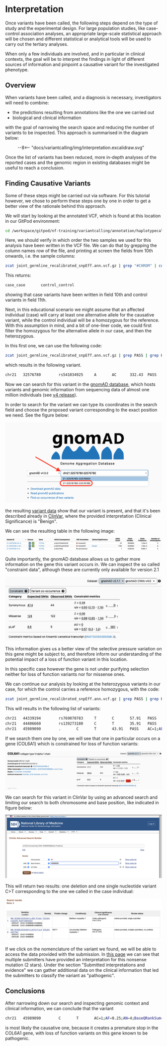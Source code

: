 # Interpretation

Once variants have been called, the following steps depend on the type of study and the experimental design.
For large population studies, like case-control association analyses, an appropriate large-scale statistical approach will be chosen and different statistical or analytical tools will be used to carry out the tertiary analyses.

When only a few individuals are involved, and in particular in clinical contexts, the goal will be to interpret the findings in light of different sources of information and pinpoint a causative variant for the investigated phenotype.

## Overview

When variants have been called, and a diagnosis is necessary, investigators will need to combine:

- the predictions resulting from annotations like the one we carried out
- biological and clinical information

with the goal of narrowing the search space and reducing the number of variants to be inspected.
This approach is summarised in the diagram below:

<figure class="excalidraw">
--8<-- "docs/variantcalling/img/interpretation.excalidraw.svg"
</figure>

Once the list of variants has been reduced, more in-depth analyses of the reported cases and the genomic region in existing databases might be useful to reach a conclusion.


## Finding Causative Variants

Some of these steps might be carried out via software. For this tutorial however, we chose to perform these steps one by one in order to get a better view of the rationale behind this approach.

We will start by looking at the annotated VCF, which is found at this location in our GitPod environment:

```bash
cd /workspace/gitpod/nf-training/variantcalling/annotation/haplotypecaller/joint_variant_calling
```

Here, we should verify in which order the two samples we used for this analysis have been written in the VCF file. We can do that by grepping the column names row of the file, and printing at screen the fields from 10th onwards, i.e. the sample columns:

```bash
zcat joint_germline_recalibrated_snpEff.ann.vcf.gz | grep "#CHROM" | cut -f 10-
```

This returns:

```bash
case_case       control_control
```

showing that case variants have been written in field 10th and control variants in field 11th.

Next, in this educational scenario we might assume that an affected individual (case) will carry at least one alternative allele for the causative variant, while the control individual will be a homozygous for the reference.
With this assumption in mind, and a bit of one-liner code, we could first filter the homozygous for the alternative allele in our case, and then the heterozygous.

In this first one, we can use the following code:

```bash
zcat joint_germline_recalibrated_snpEff.ann.vcf.gz | grep PASS | grep HIGH | perl -nae 'if($F[10]=~/0\/0/ && $F[9]=~/1\/1/){print $_;}'
```

which results in the following variant.

```bash
chr21   32576780        rs541034925     A       AC      332.43  PASS    AC=2;AF=0.5;AN=4;DB;DP=94;ExcessHet=0;FS=0;MLEAC=2;MLEAF=0.5;MQ=60;POSITIVE_TRAIN_SITE;QD=33.24;SOR=3.258;VQSLOD=953355.11;culprit=FS;ANN=AC|frameshift_variant|HIGH|TCP10L|ENSG00000242220|transcript|ENST00000300258.8|protein_coding|5/5|c.641dupG|p.Val215fs|745/3805|641/648|214/215||,AC|frameshift_variant|HIGH|CFAP298-TCP10L|ENSG00000265590|transcript|ENST00000673807.1|protein_coding|8/8|c.1163dupG|p.Val389fs|1785/4781|1163/1170|388/389||  GT:AD:DP:GQ:PL  1/1:0,10:10:30:348,30,0 0/0:81,0:81:99:0,119,1600
```

Now we can search for this variant in the [gnomAD database](https://gnomad.broadinstitute.org), which hosts variants and genomic information from sequencing data of almost one million individuals (see [v4 release](https://gnomad.broadinstitute.org/news/2023-11-gnomad-v4-0/)).

In order to search for the variant we can type its coordinates in the search field and choose the proposed variant corresponding to the exact position we need. See the figure below:

![gnomad search](./img/gnomad_search.png)

the resulting [variant data](https://gnomad.broadinstitute.org/region/21-32576780-32576780?dataset=gnomad_r4) show that our variant is present, and that it's been described already in [ClinVar](https://www.ncbi.nlm.nih.gov/clinvar/), where the provided interpretation (Clinical Significance) is "Benign".

We can see the resulting table in the following image:

![gnomad results](./img/gnomad_var_present.png)

Quite importantly, the gnomAD database allows us to gather more information on the gene this variant occurs in. We can inspect the so called "constraint data", although these are currently only available for version 2.1


![constraint](./img/gnomAD_constraint.png)

This information gives us a better view of the selective pressure variation on this gene might be subject to, and therefore inform our understanding of the potential impact of a loss of function variant in this location.

In this specific case however the gene is not under purifying selection neither for loss of function variants nor for missense ones.


We can continue our analysis by looking at the heterozygous variants in our case, for which the control carries a reference homozygous, with the code:

```bash
zcat joint_germline_recalibrated_snpEff.ann.vcf.gz | grep PASS | grep HIGH | perl -nae 'if($F[10]=~/0\/0/ && $F[9]=~/0\/1/){print $_;}'
```

This will results in the following list of variants:

```bash
chr21   44339194        rs769070783     T       C       57.91   PASS    AC=1;AF=0.25;AN=4;BaseQRankSum=-2.373;DB;DP=84;ExcessHet=0;FS=0;MLEAC=1;MLEAF=0.25;MQ=60;MQRankSum=0;POSITIVE_TRAIN_SITE;QD=3.41;ReadPosRankSum=-0.283;SOR=0.859;VQSLOD=198.85;culprit=FS;ANN=C|start_lost|HIGH|CFAP410|ENSG00000160226|transcript|ENST00000397956.7|protein_coding|1/7|c.1A>G|p.Met1?|200/1634|1/1128|1/375||,C|upstream_gene_variant|MODIFIER|ENSG00000232969|ENSG00000232969|transcript|ENST00000426029.1|pseudogene||n.-182T>C|||||182|,C|downstream_gene_variant|MODIFIER|ENSG00000184441|ENSG00000184441|transcript|ENST00000448927.1|pseudogene||n.*3343T>C|||||3343|;LOF=(CFAP410|ENSG00000160226|1|1.00)   GT:AD:DP:GQ:PL  0/1:8,9:17:66:66,0,71   0/0:67,0:67:99:0,118,999
chr21   44406660        rs139273180     C       T       35.91   PASS    AC=1;AF=0.25;AN=4;BaseQRankSum=-4.294;DB;DP=127;ExcessHet=0;FS=5.057;MLEAC=1;MLEAF=0.25;MQ=60;MQRankSum=0;POSITIVE_TRAIN_SITE;QD=0.51;ReadPosRankSum=0.526;SOR=1.09;VQSLOD=269.00;culprit=FS;ANN=T|stop_gained|HIGH|TRPM2|ENSG00000142185|transcript|ENST00000397932.6|protein_coding|19/33|c.2857C>T|p.Gln953*|2870/5216|2857/4662|953/1553||;LOF=(TRPM2|ENSG00000142185|1|1.00);NMD=(TRPM2|ENSG00000142185|1|1.00)       GT:AD:DP:GQ:PL  0/1:48,22:71:44:44,0,950        0/0:51,0:51:99:0,100,899
chr21   45989090        .       C       T       43.91   PASS    AC=1;AF=0.25;AN=4;BaseQRankSum=2.65;DP=89;ExcessHet=0;FS=4.359;MLEAC=1;MLEAF=0.25;MQ=60;MQRankSum=0;QD=2.58;ReadPosRankSum=-1.071;SOR=1.863;VQSLOD=240.19;culprit=FS;ANN=T|stop_gained|HIGH|COL6A1|ENSG00000142156|transcript|ENST00000361866.8|protein_coding|9/35|c.811C>T|p.Arg271*|892/4203|811/3087|271/1028||;LOF=(COL6A1|ENSG00000142156|1|1.00);NMD=(COL6A1|ENSG00000142156|1|1.00)        GT:AD:DP:GQ:PL  0/1:10,7:18:51:52,0,51  0/0:70,0:70:99:0,120,1800
```

If we search them one by one, we will see that one in particular occurs on a gene (COL6A1) which is constrained for loss of function variants:

![col6a1](./img/gnomAD_COL6A1.png)

We can search for this variant in ClinVar by using an advanced search and limiting our search to both chromosome and base position, like indicated in figure below:

![clinvar search](./img/clinvar_search.png)

This will return two results: one deletion and one single nucleotide variant C>T corresponding to the one we called in the case individual:

![clinvar results](./img/clinvar_results.png)

If we click on the nomenclature of the variant we found, we will be able to access the data provided with the submission. In [this page](https://www.ncbi.nlm.nih.gov/clinvar/variation/497373/) we can see that multiple submitters have provided an interpretation for this nonsense mutation (2 stars).
Under the section "Submitted interpretations and evidence" we can gather additional data on the clinical information that led the submitters to classify the variant as "pathogenic".

## Conclusions

After narrowing down our search and inspecting genomic context and clinical information, we can conclude that the variant

```bash
chr21   45989090        C       T       AC=1;AF=0.25;AN=4;BaseQRankSum=2.37;DP=86;ExcessHet=0;FS=0;MLEAC=1;MLEAF=0.25;MQ=60;MQRankSum=0;QD=2.99;ReadPosRankSum=-0.737;SOR=1.022;VQSLOD=9.09;culprit=QD;ANN=T|stop_gained|HIGH|COL6A1|ENSG00000142156|transcript|ENST00000361866.8|protein_coding|9/35|c.811C>T|p.Arg271*|892/4203|811/3087|271/1028||;LOF=(COL6A1|ENSG00000142156|1|1.00);NMD=(COL6A1|ENSG00000142156|1|1.00)     GT:AD:DP:GQ:PL       0/1:8,6:15:40:50,0,40   0/0:70,0:70:99:0,112,1494
```

is most likely the causative one, because it creates a premature stop in the COL6A1 gene, with loss of function variants on this gene known to be pathogenic.